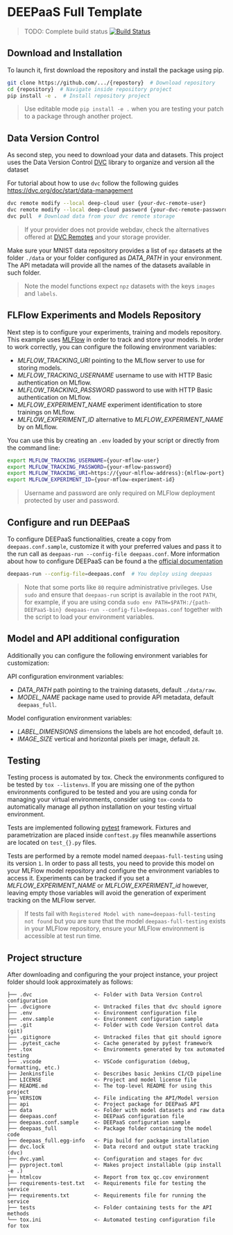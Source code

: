 # DEEPaaS Full Template

> TODO: Complete build status
> [![Build Status]()]()

## Download and Installation

To launch it, first download the repository and install the package using pip.

```bash
git clone https://github.com/.../{repostory}  # Download repository
cd {repository}  # Navigate inside repository project
pip install -e .  # Install repository project
```

> Use editable mode `pip install -e .` when you are testing your patch to a
> package through another project.

## Data Version Control

As second step, you need to download your data and datasets. This project uses
the Data Version Control [DVC](https://dvc.org/) library to organize and
version all the dataset

For tutorial about how to use `dvc` follow the following guides
https://dvc.org/doc/start/data-management

```bash
dvc remote modify --local deep-cloud user {your-dvc-remote-user}
dvc remote modify --local deep-cloud password {your-dvc-remote-password}
dvc pull  # Download data from your dvc remote storage
```

> If your provider does not provide webdav, check the alternatives offered at
> [DVC Remotes](https://dvc.org/doc/user-guide/data-management/remote-storage)
> and your storage provider.

Make sure your MNIST data repository provides a list of `npz` datasets at the
folder `./data` or your folder configured as _DATA_PATH_ in your environment.
The API metadata will provide all the names of the datasets available in such
folder.

> Note the model functions expect `npz` datasets with the keys `images` and
> `labels`.

## FLFlow Experiments and Models Repository

Next step is to configure your experiments, training and models repository.
This example uses [MLFlow](https://mlflow.org/) in order to track and store
your models. In order to work correctly, you can configure the following
environment variables:

- _MLFLOW_TRACKING_URI_ pointing to the MLflow server to use for storing models.
- _MLFLOW_TRACKING_USERNAME_ username to use with HTTP Basic authentication on MLflow.
- _MLFLOW_TRACKING_PASSWORD_ password to use with HTTP Basic authentication on MLflow.
- _MLFLOW_EXPERIMENT_NAME_ experiment identification to store trainings on MLflow.
- _MLFLOW_EXPERIMENT_ID_ alternative to _MLFLOW_EXPERIMENT_NAME_ by on MLflow.

You can use this by creating an `.env` loaded by your script or directly from
the command line:

```bash
export MLFLOW_TRACKING_USERNAME={your-mflow-user}
export MLFLOW_TRACKING_PASSWORD={your-mflow-password}
export MLFLOW_TRACKING_URI=https://{your-mlflow-address}:{mlflow-port}
export MLFLOW_EXPERIMENT_ID={your-mflow-experiment-id}
```

> Username and password are only required on MLFlow deployment protected by user and password.

## Configure and run DEEPaaS

To configure DEEPaaS functionalities, create a copy from `deepaas.conf.sample`,
customize it with your preferred values and pass it to the run call as
`deepaas-run --config-file deepaas.conf`.
More information about how to configure DEEPaaS can be found a the
[official documentation](https://docs.deep-hybrid-datacloud.eu/projects/deepaas/en/stable/install/configuration/index.html)

```bash
deepaas-run --config-file=deepaas.conf  # You deploy using deepaas
```

> Note that some ports like `80` require administrative privileges. Use `sudo`
> and ensure that `deepaas-run` script is available in the root `PATH`, for
> example, if you are using conda
> `sudo env PATH=$PATH:/{path-DEEPaaS-bin} deepaas-run --config-file=deepaas.conf`
> together with the script to load your environment variables.

## Model and API additional configuration

Additionally you can configure the following environment variables for customization:

API configuration environment variables:

- _DATA_PATH_ path pointing to the training datasets, default `./data/raw`.
- _MODEL_NAME_ package name used to provide API metadata, default `deepaas_full`.

Model configuration environment variables:

- _LABEL_DIMENSIONS_ dimensions the labels are hot encoded, default `10`.
- _IMAGE_SIZE_ vertical and horizontal pixels per image, default `28`.

## Testing

Testing process is automated by tox. Check the environments configured to be
tested by `tox --listenvs`. If you are missing one of the python environments
configured to be tested and you are using conda for managing your virtual
environments, consider using `tox-conda` to automatically manage all python
installation on your testing virtual environment.

Tests are implemented following [pytest](https://docs.pytest.org) framework.
Fixtures and parametrization are placed inside `conftest.py` files meanwhile
assertions are located on `test_{}.py` files.

Tests are performed by a remote model named `deepaas-full-testing` using its
version `1`. In order to pass all tests, you need to provide this model on
your MLFlow model repository and configure the environment variables to access
it. Experiments can be tracked if you set a _MLFLOW_EXPERIMENT_NAME_ or
_MLFLOW_EXPERIMENT_id_ however, leaving empty those variables will avoid the
generation of experiment tracking on the MLFlow server.

> If tests fail with `Registered Model with name=deepaas-full-testing not found`
> but you are sure that the model `deepaas-full-testing` exists in your MLFlow
> repository, ensure your MLFlow environment is accessible at test run time.

## Project structure

After downloading and configuring the your project instance, your project
folder should look approximately as follows:

```
├── .dvc                    <- Folder with Data Version Control configuration
├── .dvcignore              <- Untracked files that dvc should ignore
├── .env                    <- Environment configuration file
├── .env.sample             <- Environment configuration sample
├── .git                    <- Folder with Code Version Control data (git)
├── .gitignore              <- Untracked files that git should ignore
├── .pytest_cache           <- Cache generated by pytest framework
├── .tox                    <- Environments generated by tox automated testing
├── .vscode                 <- VSCode configuration (debug, formatting, etc.)
├── Jenkinsfile             <- Describes basic Jenkins CI/CD pipeline
├── LICENSE                 <- Project and model license file
├── README.md               <- The top-level README for using this project
├── VERSION                 <- File indicating the API/Model version
├── api                     <- Project package for DEEPaaS API
├── data                    <- Folder with model datasets and raw data
├── deepaas.conf            <- DEEPaaS configuration file
├── deepaas.conf.sample     <- DEEPaaS configuration sample
├── deepaas_full            <- Package folder containing the model code
├── deepaas_full.egg-info   <- Pip build for package installation
├── dvc.lock                <- Data record and output state tracking (dvc)
├── dvc.yaml                <- Configuration and stages for dvc
├── pyproject.toml          <- Makes project installable (pip install -e .)
├── htmlcov                 <- Report from tox qc.cov environment
├── requirements-test.txt   <- Requirements file for testing the service
├── requirements.txt        <- Requirements file for running the service
├── tests                   <- Folder containing tests for the API methods
└── tox.ini                 <- Automated testing configuration file for tox
```
